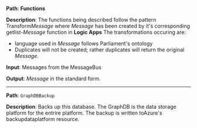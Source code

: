 **Path**:    **Functions**

**Description**: The functions being described follow the pattern Transform*Message* where *Message* has been created by it's corresponding getlist-*Message* function in **Logic Apps**
The transformations occuring are:
*  language used in *Message* follows Parliament's ontology
*  Duplicates will not be created; rather duplicates will return the original *Message*.

**Input**: Messages from the MessageBus

**Output**: *Message* in the standard form.

----

**Path**: `GraphDBBackup`

**Description**: Backs up this database. The GraphDB is the data storage platform for the entrire platform.  The backup is written toAzure's backupdataplatform resource.

